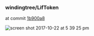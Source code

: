 ### windingtree/LifToken

at commit [1b900a8](https://github.com/windingtree/LifToken/tree/1b900a8c24b18e6c284ca783311f75ece227b79b)

![screen shot 2017-10-22 at 5 39 25 pm](https://user-images.githubusercontent.com/7332026/31868192-2a580c30-b750-11e7-87b6-20508216e33d.png)
